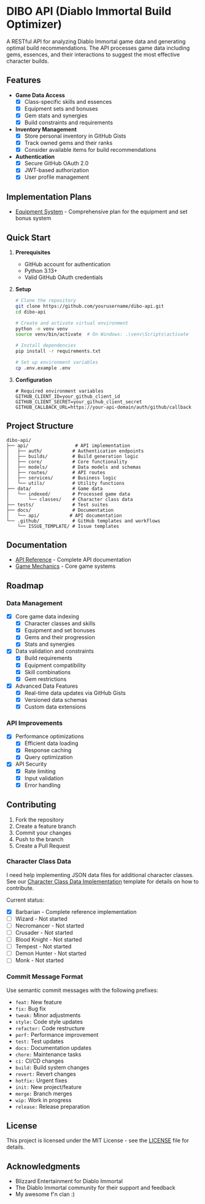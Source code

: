 # DIBO API (Diablo Immortal Build Optimizer)

A RESTful API for analyzing Diablo Immortal game data and generating optimal build recommendations. The API processes game data including gems, essences, and their interactions to suggest the most effective character builds.

## Features

- **Game Data Access**
  - [x] Class-specific skills and essences
  - [x] Equipment sets and bonuses
  - [x] Gem stats and synergies
  - [x] Build constraints and requirements

- **Inventory Management**
  - [x] Store personal inventory in GitHub Gists
  - [x] Track owned gems and their ranks
  - [x] Consider available items for build recommendations

- **Authentication**
  - [x] Secure GitHub OAuth 2.0
  - [x] JWT-based authorization
  - [x] User profile management

## Implementation Plans

- [Equipment System](docs/implementation/EQUIPMENT_SYSTEM.md) - Comprehensive plan for the equipment and set bonus system

## Quick Start

1. **Prerequisites**
   - GitHub account for authentication
   - Python 3.13+
   - Valid GitHub OAuth credentials

2. **Setup**

   ```bash
   # Clone the repository
   git clone https://github.com/yourusername/dibo-api.git
   cd dibo-api

   # Create and activate virtual environment
   python -m venv venv
   source venv/bin/activate  # On Windows: .\venv\Scripts\activate

   # Install dependencies
   pip install -r requirements.txt

   # Set up environment variables
   cp .env.example .env
   ```

3. **Configuration**

   ```env
   # Required environment variables
   GITHUB_CLIENT_ID=your_github_client_id
   GITHUB_CLIENT_SECRET=your_github_client_secret
   GITHUB_CALLBACK_URL=https://your-api-domain/auth/github/callback
   ```

## Project Structure

```text
dibo-api/
├── api/                 # API implementation
│   ├── auth/           # Authentication endpoints
│   ├── builds/         # Build generation logic
│   ├── core/           # Core functionality
│   ├── models/         # Data models and schemas
│   ├── routes/         # API routes
│   ├── services/       # Business logic
│   └── utils/          # Utility functions
├── data/               # Game data
│   └── indexed/        # Processed game data
│       └── classes/    # Character class data
├── tests/              # Test suites
├── docs/               # Documentation
│   └── api/           # API documentation
└── .github/            # GitHub templates and workflows
    └── ISSUE_TEMPLATE/ # Issue templates
```

## Documentation

- [API Reference](docs/api/v1.md) - Complete API documentation
- [Game Mechanics](docs/game/mechanics.md) - Core game systems

## Roadmap

### Data Management

- [x] Core game data indexing
  - [x] Character classes and skills
  - [x] Equipment and set bonuses
  - [x] Gems and their progression
  - [x] Stats and synergies

- [x] Data validation and constraints
  - [x] Build requirements
  - [x] Equipment compatibility
  - [x] Skill combinations
  - [x] Gem restrictions

- [x] Advanced Data Features
  - [x] Real-time data updates via GitHub Gists
  - [x] Versioned data schemas
  - [x] Custom data extensions

### API Improvements

- [x] Performance optimizations
  - [x] Efficient data loading
  - [x] Response caching
  - [x] Query optimization

- [x] API Security
  - [x] Rate limiting
  - [x] Input validation
  - [x] Error handling

## Contributing

1. Fork the repository
2. Create a feature branch
3. Commit your changes
4. Push to the branch
5. Create a Pull Request

### Character Class Data

I need help implementing JSON data files for additional character classes. See our [Character Class Data Implementation](.github/ISSUE_TEMPLATE/character_class_data.md)
template for details on how to contribute.

Current status:

- [x] Barbarian - Complete reference implementation
- [ ] Wizard - Not started
- [ ] Necromancer - Not started
- [ ] Crusader - Not started
- [ ] Blood Knight - Not started
- [ ] Tempest - Not started
- [ ] Demon Hunter - Not started
- [ ] Monk - Not started

### Commit Message Format

Use semantic commit messages with the following prefixes:

- `feat:` New feature
- `fix:` Bug fix
- `tweak:` Minor adjustments
- `style:` Code style updates
- `refactor:` Code restructure
- `perf:` Performance improvement
- `test:` Test updates
- `docs:` Documentation updates
- `chore:` Maintenance tasks
- `ci:` CI/CD changes
- `build:` Build system changes
- `revert:` Revert changes
- `hotfix:` Urgent fixes
- `init:` New project/feature
- `merge:` Branch merges
- `wip:` Work in progress
- `release:` Release preparation

## License

This project is licensed under the MIT License - see the [LICENSE](LICENSE) file for details.

## Acknowledgments

- Blizzard Entertainment for Diablo Immortal
- The Diablo Immortal community for their support and feedback
- My awesome f'n clan :)
